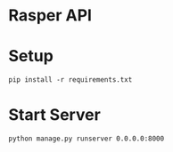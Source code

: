Rasper API
==========

# Setup

```
pip install -r requirements.txt
```

# Start Server
```
python manage.py runserver 0.0.0.0:8000
```
